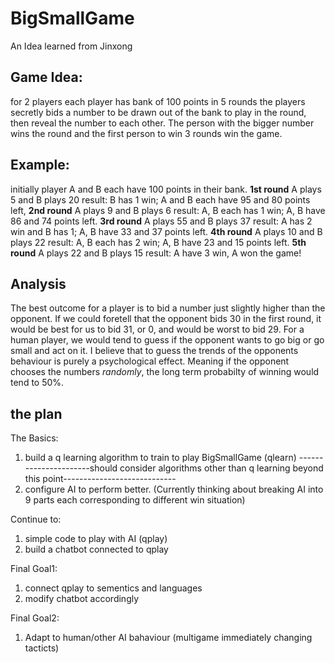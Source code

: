 # BigSmallGame
An Idea learned from Jinxong 

## Game Idea:

for 2 players
each player has bank of 100 points
in 5 rounds the players secretly bids a number to be drawn out of the bank to play in the round, then reveal the number to each other. The person with the bigger number wins the round and the first person to win 3 rounds win the game.

## Example:

initially player A and B each have 100 points in their bank.
**1st round** A plays 5 and B plays 20
result: B has 1 win; A and B each have 95 and 80 points left,
**2nd round** A plays 9 and B plays 6
result: A, B each has 1 win; A, B have 86 and 74 points left.
**3rd round** A plays 55 and B plays 37
result: A has 2 win and B has 1; A, B have 33 and 37 points left.
**4th round** A plays 10 and B plays 22
result: A, B each has 2 win; A, B have 23 and 15 points left.
**5th round** A plays 22 and B plays 15
result: A have 3 win, A won the game!

## Analysis
The best outcome for a player is to bid a number just slightly higher than the opponent. If we could foretell that the opponent bids 30 in the first round, it would be best for us to bid 31, or 0, and would be worst to bid 29.
For a human player, we would tend to guess if the opponent wants to go big or go small and act on it.
I believe that to guess the trends of the opponents behaviour is purely a psychological effect. Meaning if the opponent chooses the numbers *randomly*, the long term probabilty of winning would tend to 50%.

## the plan
The Basics:
1. build a q learning algorithm to train to play BigSmallGame (qlearn)
----------------------should consider algorithms other than q learning beyond this point----------------------------
2. configure AI to perform better. (Currently thinking about breaking AI into 9 parts each corresponding to different win situation)

Continue to:
1. simple code to play with AI (qplay)
2. build a chatbot connected to qplay

Final Goal1:
1. connect qplay to sementics and languages
2. modify chatbot accordingly 

Final Goal2:
1. Adapt to human/other AI bahaviour (multigame immediately changing tacticts)
